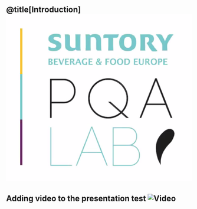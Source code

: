 @title[Introduction]
![Logo](assets/images/pqa_logo.png)
---
Adding video to the presentation test
![Video](https://www.youtube.com/embed/RNwgDQgIiS4?autoplay=1)
---